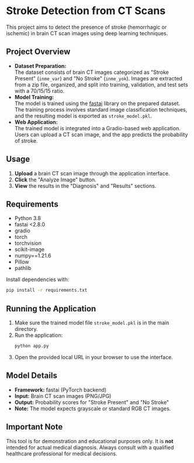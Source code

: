 # Stroke Detection from CT Scans

This project aims to detect the presence of stroke (hemorrhagic or ischemic) in brain CT scan images using deep learning techniques.

## Project Overview

- **Dataset Preparation:**  
  The dataset consists of brain CT images categorized as "Stroke Present" (`inme_var`) and "No Stroke" (`inme_yok`). Images are extracted from a zip file, organized, and split into training, validation, and test sets with a 70/15/15 ratio.
- **Model Training:**  
  The model is trained using the [fastai](https://docs.fast.ai/) library on the prepared dataset. The training process involves standard image classification techniques, and the resulting model is exported as `stroke_model.pkl`.
- **Web Application:**  
  The trained model is integrated into a Gradio-based web application. Users can upload a CT scan image, and the app predicts the probability of stroke.

## Usage

1. **Upload** a brain CT scan image through the application interface.
2. **Click** the "Analyze Image" button.
3. **View** the results in the "Diagnosis" and "Results" sections.

## Requirements

- Python 3.8
- fastai <2.8.0
- gradio
- torch
- torchvision
- scikit-image
- numpy==1.21.6
- Pillow
- pathlib

Install dependencies with:
```bash
pip install -r requirements.txt
```

## Running the Application

1. Make sure the trained model file `stroke_model.pkl` is in the main directory.
2. Run the application:
   ```bash
   python app.py
   ```
3. Open the provided local URL in your browser to use the interface.

## Model Details

- **Framework:** fastai (PyTorch backend)
- **Input:** Brain CT scan images (PNG/JPG)
- **Output:** Probability scores for "Stroke Present" and "No Stroke"
- **Note:** The model expects grayscale or standard RGB CT images.

## Important Note

This tool is for demonstration and educational purposes only. It is **not** intended for actual medical diagnosis. Always consult with a qualified healthcare professional for medical decisions. 